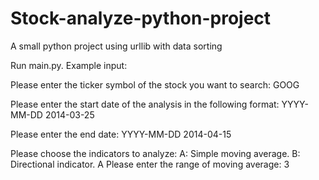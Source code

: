 # Stock-analyze-python-project
A small python project using urllib with data sorting

Run main.py. 
Example input:

Please enter the ticker symbol of the stock you want to search: GOOG

Please enter the start date of the analysis in the following format:
YYYY-MM-DD
2014-03-25

Please enter the end date:
YYYY-MM-DD
2014-04-15

Please choose the indicators to analyze:
A: Simple moving average.
B: Directional indicator.
A
Please enter the range of moving average: 3
